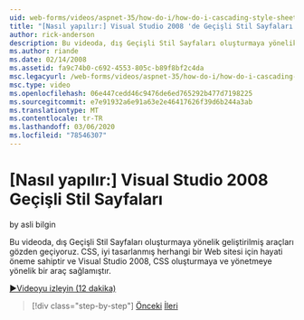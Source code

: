 ```yaml
---
uid: web-forms/videos/aspnet-35/how-do-i/how-do-i-cascading-style-sheets-in-visual-studio-2008
title: "[Nasıl yapılır:] Visual Studio 2008 'de Geçişli Stil Sayfaları | Microsoft Docs"
author: rick-anderson
description: Bu videoda, dış Geçişli Stil Sayfaları oluşturmaya yönelik geliştirilmiş araçları gözden geçiyoruz. CSS, iyi tasarlanan Web sitesi ve Visual Studio 2 için çok önemlidir...
ms.author: riande
ms.date: 02/14/2008
ms.assetid: fa9c74b0-c692-4553-805c-b89f8bf2c4da
msc.legacyurl: /web-forms/videos/aspnet-35/how-do-i/how-do-i-cascading-style-sheets-in-visual-studio-2008
msc.type: video
ms.openlocfilehash: 06e447cedd46c9476de6ed765292b477d7198225
ms.sourcegitcommit: e7e91932a6e91a63e2e46417626f39d6b244a3ab
ms.translationtype: MT
ms.contentlocale: tr-TR
ms.lasthandoff: 03/06/2020
ms.locfileid: "78546307"
---
```

# <a name="how-do-i-cascading-style-sheets-in-visual-studio-2008"></a>[Nasıl yapılır:] Visual Studio 2008 Geçişli Stil Sayfaları

by asli bilgin

Bu videoda, dış Geçişli Stil Sayfaları oluşturmaya yönelik geliştirilmiş araçları gözden geçiyoruz. CSS, iyi tasarlanmış herhangi bir Web sitesi için hayati öneme sahiptir ve Visual Studio 2008, CSS oluşturmaya ve yönetmeye yönelik bir araç sağlamıştır.

[&#9654;Videoyu izleyin (12 dakika)](https://channel9.msdn.com/Blogs/ASP-NET-Site-Videos/how-do-i-cascading-style-sheets-in-visual-studio-2008)

> [!div class="step-by-step"]
> [Önceki](how-do-i-create-nested-master-page-in-visual-studio-2008.md)
> [İleri](how-do-i-working-with-visual-studio-2008-net-framework.md)
